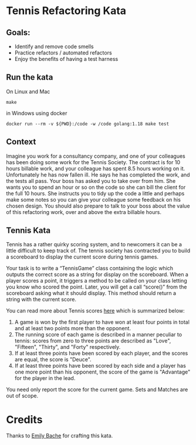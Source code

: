 # Tennis Refactoring Kata

## Goals:
- Identify and remove code smells
- Practice refactors / automated refactors
- Enjoy the benefits of having a test harness

## Run the kata
On Linux and Mac

    make

in Windows using docker

    docker run --rm -v ${PWD}:/code -w /code golang:1.18 make test

## Context
Imagine you work for a consultancy company, and one of your colleagues has been doing some work for the Tennis Society. 
The contract is for 10 hours billable work, and your colleague has spent 8.5 hours working on it.
Unfortunately he has now fallen ill. He says he has completed the work, and the tests all pass.
Your boss has asked you to take over from him.
She wants you to spend an hour or so on the code so she can bill the client for the full 10 hours.
She instructs you to tidy up the code a little and perhaps make some notes so you can give your colleague some feedback
on his chosen design. You should also prepare to talk to your boss about the value of this refactoring work, over and above the extra billable hours.

## Tennis Kata

Tennis has a rather quirky scoring system, and to newcomers it can be a little difficult to keep track of.
The tennis society has contracted you to build a scoreboard to display the current score during tennis games. 

Your task is to write a “TennisGame” class containing the logic which outputs the correct score as a string for
display on the scoreboard. When a player scores a point, it triggers a method to be called on your class letting
you know who scored the point. Later, you will get a call “score()” from the scoreboard asking what it should display.
This method should return a string with the current score.

You can read more about Tennis scores [here](http://en.wikipedia.org/wiki/Tennis#Scoring) which is summarized below:

1. A game is won by the first player to have won at least four points in total and at least two points more than the opponent.
2. The running score of each game is described in a manner peculiar to tennis: scores from zero to three points are described as "Love", "Fifteen", "Thirty", and "Forty" respectively.
3. If at least three points have been scored by each player, and the scores are equal, the score is "Deuce".
4. If at least three points have been scored by each side and a player has one more point than his opponent, the score of the game is "Advantage" for the player in the lead.

You need only report the score for the current game. Sets and Matches are out of scope.

# Credits
Thanks to [Emily Bache](https://github.com/emilybache) for crafting this kata.
